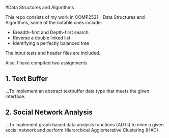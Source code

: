 #Data Structures and Algorithms

This repo consists of my work in COMP2521 - Data Structures and Algorithms, some of the notable ones include:
* Breadth-first and Depth-first search
* Reverse a double linked list
* Identifying a perfectly balanced tree

The input tests and header files are included.

Also, I have complted two assignments
## 1. Text Buffer
...To implement an abstract textbuffer data type that meets the given interface.

## 2. Social Network Analysis
...To implement graph based data analysis functions (ADTs) to mine a given social network and perform Hierarchical Agglomerative Clustering (HAC)
